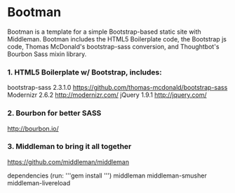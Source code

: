 # Bootman

Bootman is a template for a simple Bootstrap-based static site with Middleman. Bootman includes the HTML5 Boilerplate code, the Bootstrap js code, Thomas McDonald's bootstrap-sass conversion, and Thoughtbot's Bourbon Sass mixin library.


### 1. HTML5 Boilerplate w/ Bootstrap, includes:
bootstrap-sass 2.3.1.0 <https://github.com/thomas-mcdonald/bootstrap-sass>
Modernizr 2.6.2 <http://modernizr.com/>
jQuery 1.9.1 <http://jquery.com/>

### 2. Bourbon for better SASS
<http://bourbon.io/>

### 3. Middleman to bring it all together
<https://github.com/middleman/middleman>

dependencies (run: '''gem install <name>''')
middleman
middleman-smusher
middleman-livereload



